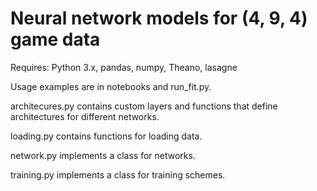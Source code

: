 # Neural network models for (4, 9, 4) game data

Requires: Python 3.x, pandas, numpy, Theano, lasagne

Usage examples are in notebooks and run_fit.py.

architecures.py contains custom layers and functions that define architectures for different networks.

loading.py contains functions for loading data.

network.py implements a class for networks.

training.py implements a class for training schemes.
